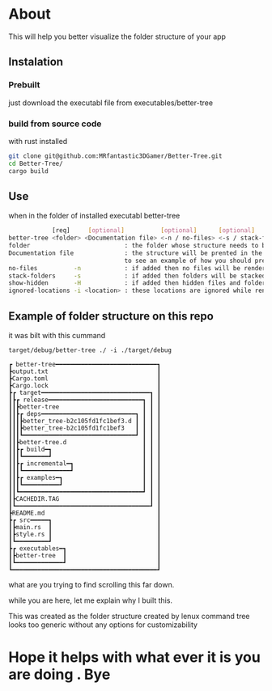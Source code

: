 # About
This will help you better visualize the folder structure of your app

## Instalation

### Prebuilt
just download the executabl file from executables/better-tree


### build from source code

with rust installed


```bash
git clone git@github.com:MRfantastic3DGamer/Better-Tree.git
cd Better-Tree/
cargo build
```

## Use
when in the folder of installed executabl better-tree
```bash
            [req]     [optional]          [optional]      [optional]           [optional]         [optional]
better-tree <folder> <Documentation file> <-n / no-files> <-s / stack-folders> <-H / show-hidden> <-i <relativ path> ignored-locations[0..]>
folder                          : the folder whose structure needs to be built
Documentation file              : the structure will be prented in the codeblock under <!---BETTER_FILES_TREE--> in the specified file
                                to see an example of how you should prepair the documentation file check this README.md
no-files          -n            : if added then no files will be rendered
stack-folders     -s            : if added then folders will be stacked whenever possible
show-hidden       -H            : if added then hidden files and folders will also be rendered
ignored-locations -i <location> : these locations are ignored while rendering

```

## Example of folder structure on this repo
it was bilt with this cummand
```
target/debug/better-tree ./ -i ./target/debug
```
```
┏ better-tree━━━━━━━━━━━━━━━━━━━━━━━━━━━━┓
┣output.txt                              ┃
┣Cargo.toml                              ┃
┣Cargo.lock                              ┃
┣┏ target━━━━━━━━━━━━━━━━━━━━━━━━━━━━━━┓ ┃
┃┣┏ release━━━━━━━━━━━━━━━━━━━━━━━━━━┓ ┃ ┃
┃┃┣better-tree                       ┃ ┃ ┃
┃┃┣┏ deps━━━━━━━━━━━━━━━━━━━━━━━━━━┓ ┃ ┃ ┃
┃┃┃┣better_tree-b2c105fd1fc1bef3.d ┃ ┃ ┃ ┃
┃┃┃┣better_tree-b2c105fd1fc1bef3   ┃ ┃ ┃ ┃
┃┃┃┗━━━━━━━━━━━━━━━━━━━━━━━━━━━━━━━┛ ┃ ┃ ┃
┃┃┣better-tree.d                     ┃ ┃ ┃
┃┃┣┏ build━┓                         ┃ ┃ ┃
┃┃┃┗━━━━━━━┛                         ┃ ┃ ┃
┃┃┣┏ incremental━┓                   ┃ ┃ ┃
┃┃┃┗━━━━━━━━━━━━━┛                   ┃ ┃ ┃
┃┃┣┏ examples━┓                      ┃ ┃ ┃
┃┃┃┗━━━━━━━━━━┛                      ┃ ┃ ┃
┃┃┗━━━━━━━━━━━━━━━━━━━━━━━━━━━━━━━━━━┛ ┃ ┃
┃┣CACHEDIR.TAG                         ┃ ┃
┃┗━━━━━━━━━━━━━━━━━━━━━━━━━━━━━━━━━━━━━┛ ┃
┣README.md                               ┃
┣┏ src━━━━━┓                             ┃
┃┣main.rs  ┃                             ┃
┃┣style.rs ┃                             ┃
┃┗━━━━━━━━━┛                             ┃
┣┏ executables━┓                         ┃
┃┣better-tree  ┃                         ┃
┃┗━━━━━━━━━━━━━┛                         ┃
┗━━━━━━━━━━━━━━━━━━━━━━━━━━━━━━━━━━━━━━━━┛
```


what are you trying to find scrolling this far down.


while you are here, let me explain why I built this.


This was created as the folder structure created by lenux command tree looks too generic without any options for customizability


# Hope it helps with what ever it is you are doing . Bye
